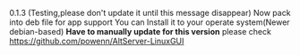 0.1.3
(Testing,please don't update it until this message disappear)
Now pack into deb file for app support
You can Install it to your operate system(Newer debian-based)
**Have to manually update for this version**
please check https://github.com/powenn/AltServer-LinuxGUI
